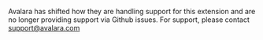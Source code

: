 Avalara has shifted how they are handling support for this extension and are no longer providing support via Github issues. For support, please contact support@avalara.com
